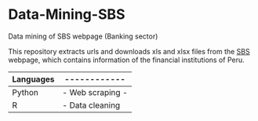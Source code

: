 # Data-Mining-SBS
Data mining of SBS webpage (Banking sector)

This repository extracts urls and downloads xls and xlsx files from the [SBS](https://www.sbs.gob.pe/estadisticas-y-publicaciones/estadisticas-/sistema-financiero_) webpage, which contains information of the financial institutions of Peru.

|**Languages**|------------|
|------|------|
| Python|- Web scraping -|
| R     |- Data cleaning |
